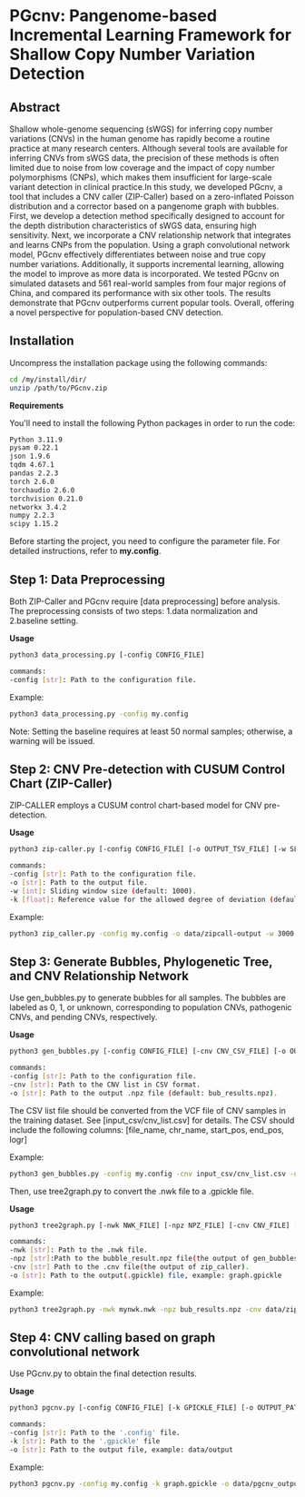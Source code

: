 # PGcnv: Pangenome-based Incremental Learning Framework for Shallow Copy Number Variation Detection

## Abstract
Shallow whole-genome sequencing (sWGS) for inferring copy number variations (CNVs) in the human genome has rapidly become a routine practice at many research centers. Although several tools are available for inferring CNVs from sWGS data, the precision of these methods is often limited due to noise from low coverage and the impact of copy number polymorphisms (CNPs), which makes them insufficient for large-scale variant detection in clinical practice.In this study, we developed PGcnv, a tool that includes a CNV caller (ZIP-Caller) based on a zero-inflated Poisson distribution and a corrector based on a pangenome graph with bubbles. First, we develop a detection method specifically designed to account for the depth distribution characteristics of sWGS data, ensuring high sensitivity. Next, we incorporate a CNV relationship network that integrates and learns CNPs from the population. Using a graph convolutional network model, PGcnv effectively differentiates between noise and true copy number variations. Additionally, it supports incremental learning, allowing the model to improve as more data is incorporated. We tested PGcnv on simulated datasets and 561 real-world samples from four major regions of China, and compared its performance with six other tools. The results demonstrate that PGcnv outperforms current popular tools. Overall, offering a novel perspective for population-based CNV detection. 


## Installation
Uncompress the installation package using the following commands:

```bash
cd /my/install/dir/
unzip /path/to/PGcnv.zip
```

**Requirements**

You'll need to install the following Python packages in order to run the code:

```bash
Python 3.11.9 
pysam 0.22.1
json 1.9.6
tqdm 4.67.1
pandas 2.2.3
torch 2.6.0
torchaudio 2.6.0             
torchvision 0.21.0 
networkx 3.4.2
numpy 2.2.3
scipy 1.15.2
```

Before starting the project, you need to configure the parameter file. For detailed instructions, refer to **my.config**.


## Step 1: Data Preprocessing
Both ZIP-Caller and PGcnv require [data preprocessing] before analysis. The preprocessing consists of two steps: 1.data normalization and 2.baseline setting.

**Usage**
```bash
python3 data_processing.py [-config CONFIG_FILE]

commands:
-config [str]: Path to the configuration file.
```

Example:
```bash
python3 data_processing.py -config my.config
```
Note: Setting the baseline requires at least 50 normal samples; otherwise, a warning will be issued.

## Step 2: CNV Pre-detection with CUSUM Control Chart (ZIP-Caller)
ZIP-CALLER employs a CUSUM control chart-based model for CNV pre-detection.

**Usage**
```bash
python3 zip-caller.py [-config CONFIG_FILE] [-o OUTPUT_TSV_FILE] [-w SLIDING_WINDOW_SIZE] [-k REFERENCE_VALUE]

commands:
-config [str]: Path to the configuration file.
-o [str]: Path to the output file.
-w [int]: Sliding window size (default: 1000).
-k [float]: Reference value for the allowed degree of deviation (default: 0.3).
```

Example:
```bash
python3 zip_caller.py -config my.config -o data/zipcall-output -w 3000 -k 0.3
```

## Step 3: Generate Bubbles, Phylogenetic Tree, and CNV Relationship Network
Use gen_bubbles.py to generate bubbles for all samples. The bubbles are labeled as 0, 1, or unknown, corresponding to population CNVs, pathogenic CNVs, and pending CNVs, respectively.

**Usage**
```bash
python3 gen_bubbles.py [-config CONFIG_FILE] [-cnv CNV_CSV_FILE] [-o OUTPUT_NPZ_FILE]

commands:
-config [str]: Path to the configuration file.
-cnv [str]: Path to the CNV list in CSV format. 
-o [str]: Path to the output .npz file (default: bub_results.npz).
```
The CSV list file  should be converted from the VCF file of CNV samples in the training dataset. See [input_csv/cnv_list.csv] for details. The CSV should include the following columns: 
[file_name, chr_name, start_pos, end_pos, logr]

Example:
```bash
python3 gen_bubbles.py -config my.config -cnv input_csv/cnv_list.csv -o bub_results.npz
```
Then, use tree2graph.py to convert the .nwk file to a .gpickle file.

**Usage**
```bash
python3 tree2graph.py [-nwk NWK_FILE] [-npz NPZ_FILE] [-cnv CNV_FILE] [-o GPICKLE_FILE]

commands:
-nwk [str]: Path to the .nwk file.
-npz [str]:Path to the bubble_result.npz file(the output of gen_bubbles.py).
-cnv [str] Path to the .cnv file(the output of zip_caller).
-o [str]: Path to the output(.gpickle) file, example: graph.gpickle

```
Example:
```bash
python3 tree2graph.py -nwk mynwk.nwk -npz bub_results.npz -cnv data/zipcall-output/zipcaller_res_2025-04-01_16-25-47.cnv -o graph.gpickle
```
## Step 4: CNV calling based on graph convolutional network
Use PGcnv.py to obtain the final detection results.

**Usage**
```bash
python3 pgcnv.py [-config CONFIG_FILE] [-k GPICKLE_FILE] [-o OUTPUT_PATH]

commands:
-config [str]: Path to the '.config' file.
-k [str]: Path to the '.gpickle' file
-o [str]: Path to the output file, example: data/output

```
Example:
```bash
python3 pgcnv.py -config my.config -k graph.gpickle -o data/pgcnv_output
```




